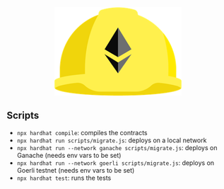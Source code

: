 <div align="center">
  <img src="public/hardhat_logo.png" height="200" />
</div>

## Scripts

- `npx hardhat compile`: compiles the contracts
- `npx hardhat run scripts/migrate.js`: deploys on a local network
- `npx hardhat run --network ganache scripts/migrate.js`: deploys on Ganache (needs env vars to be set)
- `npx hardhat run --network goerli scripts/migrate.js`: deploys on Goerli testnet (needs env vars to be set)
- `npx hardhat test`: runs the tests
